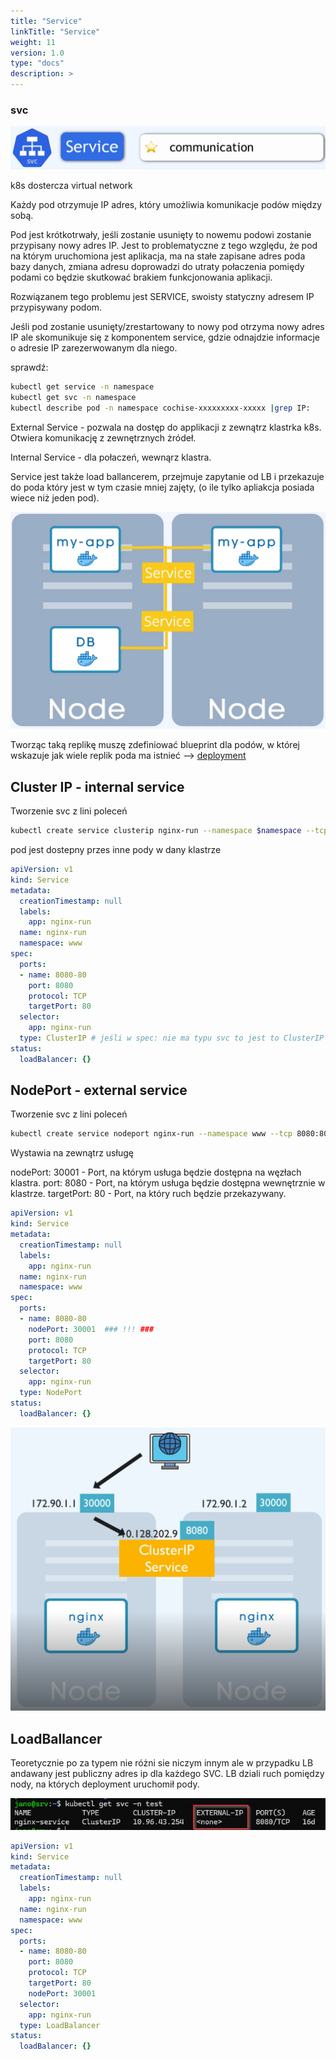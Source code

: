 ```yaml
---
title: "Service"
linkTitle: "Service"
weight: 11
version: 1.0
type: "docs"
description: >
---
```


### svc

![svc](../01-main-components/img//svc.png)

k8s dostercza virtual network

Każdy pod otrzymuje IP adres, który umożliwia komunikacje podów między sobą.

Pod jest krótkotrwały, jeśli zostanie usunięty to nowemu podowi zostanie przypisany nowy adres IP. Jest to problematyczne z tego względu, że pod na którym uruchomiona jest aplikacja, ma na stałe zapisane adres poda bazy danych, zmiana adresu doprowadzi do utraty połaczenia pomiędy podami co będzie skutkować brakiem funkcjonowania aplikacji.

Rozwiązanem tego problemu jest SERVICE, swoisty statyczny adresem IP przypisywany podom.

Jeśli pod zostanie usunięty/zrestartowany to nowy pod otrzyma nowy adres IP ale skomunikuje się z komponentem service, gdzie odnajdzie informacje o adresie IP zarezerwowanym dla niego.

sprawdź:

```bash
kubectl get service -n namespace
kubectl get svc -n namespace
kubectl describe pod -n namespace cochise-xxxxxxxxx-xxxxx |grep IP:
```

External Service - pozwala na dostęp do applikacji z zewnątrz klastrka k8s. Otwiera komunikację z zewnętrznych żródeł.

Internal Service - dla połaczeń, wewnąrz klastra.

Service jest także load ballancerem, przejmuje zapytanie od LB i przekazuje do poda który jest w tym czasie mniej zajęty, (o ile tylko apliakcja posiada wiece niż jeden pod).

![lb](../01-main-components/img/service.png)

Tworząc taką replikę muszę zdefiniować blueprint dla podów, w której wskazuje jak wiele replik poda ma istnieć  --> [deployment](../04-deployment/deployment.md)

## Cluster IP - internal service

Tworzenie svc z lini poleceń
```bash
kubectl create service clusterip nginx-run --namespace $namespace --tcp 8080:80 --dry-run=client -o yaml > $service_cip.yaml
```
pod jest dostepny przes inne pody w dany klastrze

```yaml
apiVersion: v1
kind: Service
metadata:
  creationTimestamp: null
  labels:
    app: nginx-run
  name: nginx-run
  namespace: www
spec:
  ports:
  - name: 8080-80
    port: 8080
    protocol: TCP
    targetPort: 80
  selector:
    app: nginx-run
  type: ClusterIP # jeśli w spec: nie ma typu svc to jest to ClusterIP (default)
status:
  loadBalancer: {}
```


## NodePort - external service

Tworzenie svc z lini poleceń
```bash
kubectl create service nodeport nginx-run --namespace www --tcp 8080:80 --node-port=30001  --dry-run=client -o yaml > $service_np.yaml
```

Wystawia na zewnątrz usługę

nodePort: 30001 - Port, na którym usługa będzie dostępna na węzłach klastra.
port: 8080 - Port, na którym usługa będzie dostępna wewnętrznie w klastrze.
targetPort: 80 - Port, na który ruch będzie przekazywany. 


```yaml
apiVersion: v1
kind: Service
metadata:
  creationTimestamp: null
  labels:
    app: nginx-run
  name: nginx-run
  namespace: www
spec:
  ports:
  - name: 8080-80
    nodePort: 30001  ### !!! ###
    port: 8080
    protocol: TCP
    targetPort: 80
  selector:
    app: nginx-run
  type: NodePort
status:
  loadBalancer: {}
```

![NodePort](nodePort.png)

## LoadBallancer

Teoretycznie po za typem nie różni sie niczym innym ale w przypadku LB andawany jest publiczny adres ip dla każdego SVC.
LB dziali ruch pomiędzy nody, na których deployment uruchomił pody.

![lb](../01-main-components/lb.png)

```yaml
apiVersion: v1
kind: Service
metadata:
  creationTimestamp: null
  labels:
    app: nginx-run
  name: nginx-run
  namespace: www
spec:
  ports:
  - name: 8080-80
    port: 8080
    protocol: TCP
    targetPort: 80
    nodePort: 30001
  selector:
    app: nginx-run
  type: LoadBalancer
status:
  loadBalancer: {}
```